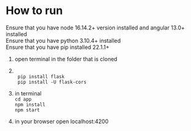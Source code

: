 # How to run

Ensure that you have node 16.14.2+ version installed and angular 13.0+ installed <br>
Ensure that you have python 3.10.4+ installed <br>
Ensure that you have pip installed 22.1.1+ <br>

1) open terminal in the folder that is cloned
2) <br>``` pip install flask```
<br>``` pip install -U flask-cors```

2) in terminal
<br>```cd app```
<br>```npm install```
<br>```npm start```

3) in your browser open localhost:4200
